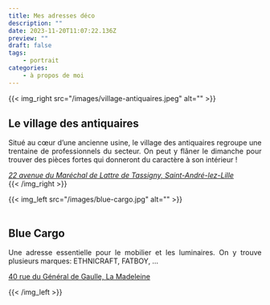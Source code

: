 ```yaml
---
title: Mes adresses déco
description: ""
date: 2023-11-20T11:07:22.136Z
preview: ""
draft: false
tags:
    - portrait
categories:
    - à propos de moi
---
```



{{< img_right src="/images/village-antiquaires.jpeg" alt="" >}}

<h2><strong>Le village des antiquaires</strong></h2>
<p align="justify">Situé au cœur d’une ancienne usine, le village des antiquaires regroupe une trentaine de professionnels du secteur. On peut y flâner le dimanche pour trouver des pièces fortes qui donneront du caractère à son intérieur&nbsp;!</p>

<a href="https://goo.gl/maps/8BG5VjCCbpr8svLr5" target="_blank" rel="noopener" class="icon fa-location-dot"><em>22 avenue du Maréchal de Lattre de Tassigny, Saint-André-lez-Lille</em></a>
</br>
{{< /img_right >}}


{{< img_left src="/images/blue-cargo.jpg" alt="" >}}
</br>
</br>
<h2><strong>Blue Cargo</strong></h2>
<p align="justify">Une adresse essentielle pour le mobilier et les luminaires. On y trouve plusieurs marques: ETHNICRAFT, FATBOY, …</p>
<a href="https://g.page/Bluecargo59?share" target="_blank" rel="noopener" class="icon fa-location-dot">40 rue du Général de Gaulle, La Madeleine</a>


{{< /img_left >}}